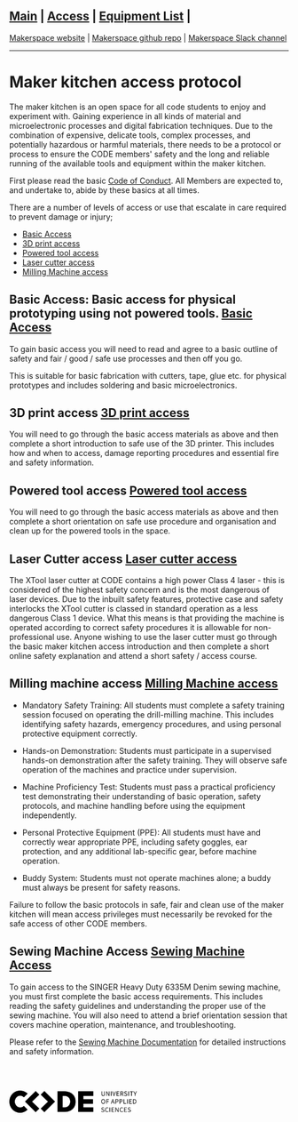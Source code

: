 ## [Main](README.md) | [Access](access.md) | [Equipment List](equipment.md) |

[Makerspace website](https://codeuniversity.github.io/makerspace/) |
[Makerspace github repo](https://github.com/codeuniversity/makerspace/) | [Makerspace Slack channel](https://codeuniversity.slack.com/archives/C011CN2SMFY)

---

# Maker kitchen access protocol

The maker kitchen is an open space for all code students to enjoy and experiment with. Gaining experience in all kinds of material and microelectronic processes and digital fabrication techniques. Due to the combination of expensive, delicate tools, complex processes, and potentially hazardous or harmful materials, there needs to be a protocol or process to ensure the CODE members' safety and the long and reliable running of the available tools and equipment within the maker kitchen.

First please read the basic [Code of Conduct](code-of-conduct.md). All Members are expected to, and undertake to, abide by these basics at all times.

There are a number of levels of access or use that escalate in care required to prevent damage or injury;

- [Basic Access](basic-access.md)
- [3D print access](3dprinter.md)
- [Powered tool access](powertools.md)
- [Laser cutter access](lasercutter.md)
- [Milling Machine access](milling-machine.md)

## Basic Access: Basic access for physical prototyping using not powered tools. [Basic Access](basic-access.md)

To gain basic access you will need to read and agree to a basic outline of safety and fair / good / safe use processes and then off you go.

This is suitable for basic fabrication with cutters, tape, glue etc. for physical prototypes and includes soldering and basic microelectronics.

## 3D print access [3D print access](3dprinter.md)

You will need to go through the basic access materials as above and then complete a short introduction to safe use of the 3D printer. This includes how and when to access, damage reporting procedures and essential fire and safety information.

## Powered tool access [Powered tool access](powertools.md)

You will need to go through the basic access materials as above and then complete a short orientation on safe use procedure and organisation and clean up for the powered tools in the space.

## Laser Cutter access [Laser cutter access](lasercutter.md)

The XTool laser cutter at CODE contains a high power Class 4 laser - this is considered of the highest safety concern and is the most dangerous of laser devices. Due to the inbuilt safety features, protective case and safety interlocks the XTool cutter is classed in standard operation as a less dangerous Class 1 device. What this means is that providing the machine is operated according to correct safety procedures it is allowable for non-professional use.
Anyone wishing to use the laser cutter must go through the basic maker kitchen access introduction and then complete a short online safety explanation and attend a short safety / access course.

## Milling machine access [Milling Machine access](milling-machine.md)

- Mandatory Safety Training:
  All students must complete a safety training session focused on operating the drill-milling machine. This includes identifying safety hazards, emergency procedures, and using personal protective equipment correctly.

- Hands-on Demonstration:
  Students must participate in a supervised hands-on demonstration after the safety training. They will observe safe operation of the machines and practice under supervision.

- Machine Proficiency Test:
  Students must pass a practical proficiency test demonstrating their understanding of basic operation, safety protocols, and machine handling before using the equipment independently.

- Personal Protective Equipment (PPE):
  All students must have and correctly wear appropriate PPE, including safety goggles, ear protection, and any additional lab-specific gear, before machine operation.

- Buddy System:
  Students must not operate machines alone; a buddy must always be present for safety reasons.

Failure to follow the basic protocols in safe, fair and clean use of the maker kitchen will mean access privileges must necessarily be revoked for the safe access of other CODE members.

## Sewing Machine Access [Sewing Machine Access](sewing-machine.md)

To gain access to the SINGER Heavy Duty 6335M Denim sewing machine, you must first complete the basic access requirements. This includes reading the safety guidelines and understanding the proper use of the sewing machine. You will also need to attend a brief orientation session that covers machine operation, maintenance, and troubleshooting.

Please refer to the [Sewing Machine Documentation](sewing-machine.md) for detailed instructions and safety information.

<br><br>

![CODE logo](Word_AppliedSciences_Black-sml.png)
